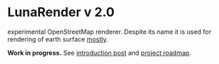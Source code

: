 # LunaRender v 2.0

experimental OpenStreetMap renderer. Despite its name it is used for rendering of earth surface [mostly](http://opengeofiction.net).

**Work in progress.** See [introduction post](https://www.openstreetmap.org/user/Sever%C3%A1k/diary/37673) and [project roadmap](https://www.openstreetmap.org/user/Sever%C3%A1k/diary/39025).
